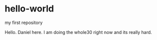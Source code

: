 # hello-world
my first repository

Hello. Daniel here. I am doing the whole30 right now and its really hard.
